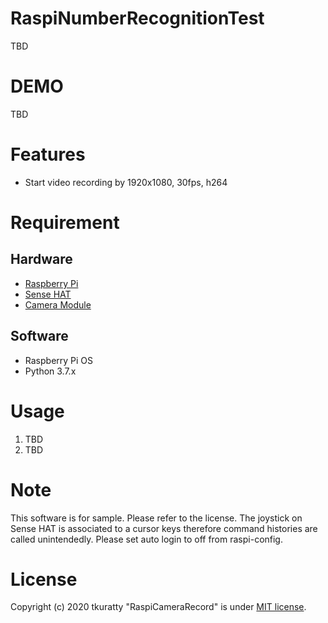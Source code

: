 # RaspiNumberRecognitionTest

TBD

# DEMO

TBD

# Features

* Start video recording by 1920x1080, 30fps, h264

# Requirement

## Hardware
- [Raspberry Pi](https://www.raspberrypi.org/products/)
- [Sense HAT](https://www.raspberrypi.org/products/sense-hat/)
- [Camera Module](https://www.raspberrypi.org/products/camera-module-v2/)

## Software
- Raspberry Pi OS
- Python 3.7.x

# Usage

1. TBD
 1. TBD

# Note

This software is for sample. Please refer to the license.
The joystick on Sense HAT is associated to a cursor keys therefore command histories are called unintendedly. Please set auto login to off from raspi-config.

# License
Copyright (c) 2020 tkuratty
"RaspiCameraRecord" is under [MIT license](https://en.wikipedia.org/wiki/MIT_License).
